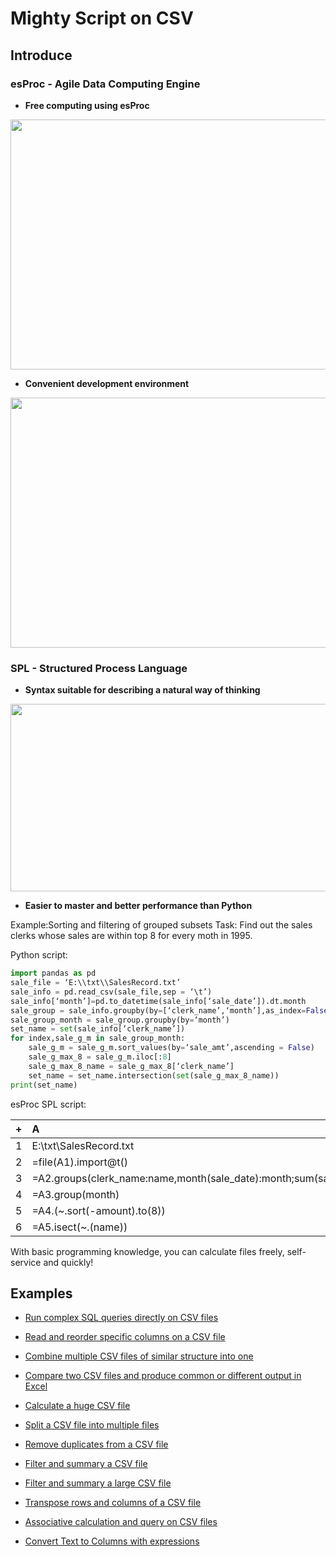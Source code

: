 # Mighty Script on CSV

## Introduce 

### esProc - Agile Data Computing Engine

- **Free computing using esProc**

<img src="http://www.raqsoft.com/html/file-processor/file-processor-4.png" width="800" height="400">

<br>

- **Convenient development environment**

<img src="http://www.raqsoft.com/html/file-processor/file-processor-5.png" width="800" height="400">

<br>

### SPL - Structured Process Language

- **Syntax suitable for describing a natural way of thinking**

<img src="http://www.raqsoft.com/html/file-processor/file-processor-7.png"  width="800" height="300">


- **Easier to master and better performance than Python**

Example:Sorting and filtering of grouped subsets
Task: Find out the sales clerks whose sales are within top 8 for every moth in 1995.

Python script:
```python
import pandas as pd
sale_file = ‘E:\\txt\\SalesRecord.txt’
sale_info = pd.read_csv(sale_file,sep = ‘\t’)
sale_info[‘month’]=pd.to_datetime(sale_info[‘sale_date’]).dt.month
sale_group = sale_info.groupby(by=[‘clerk_name’,‘month’],as_index=False).sum()
sale_group_month = sale_group.groupby(by=‘month’)
set_name = set(sale_info[‘clerk_name’])
for index,sale_g_m in sale_group_month:
    sale_g_m = sale_g_m.sort_values(by=‘sale_amt’,ascending = False)
    sale_g_max_8 = sale_g_m.iloc[:8]
    sale_g_max_8_name = sale_g_max_8[‘clerk_name’]
    set_name = set_name.intersection(set(sale_g_max_8_name))
print(set_name)
```
esProc SPL script:

|+|A|
|:-|:-|
|1|E:\\txt\\SalesRecord.txt|
|2|=file(A1).import@t()|
|3|=A2.groups(clerk_name:name,month(sale_date):month;sum(sale_amt):amount)|
|4|=A3.group(month)|
|5|=A4.(\~.sort(-amount).to(8))|
|6|=A5.isect(\~.(name))|


With basic programming knowledge, you can calculate files freely, self-service and quickly!

## Examples

- [Run complex SQL queries directly on CSV files](run-sql-over-csv&xls.md)

- [Read and reorder specific columns on a CSV file](read-reorder-columns-CVS-file.md)

- [Combine multiple CSV files of similar structure into one](combine-multiple-CSVs-into-one.md)

- [Compare two CSV files and produce common or different output in Excel](compare-two-CSV-files.md)

- [Calculate a huge CSV file](calculate-a-huge-text-file.md)

- [Split a CSV file into multiple files](split-a-csv-file-into-multiple-files.md)

- [Remove duplicates from a CSV file](remove-duplicates-from-csv.md)

- [Filter and summary a CSV file](fiter-and-summary-csv.md)

- [Filter and summary a large CSV file](filter-and-summary-a-large-CSV-file.md)

- [Transpose rows and columns of a CSV file](transpose-rows-columns-CSV-file.md)

- [Associative calculation and query on CSV files](associative-calculation-on-CSVs.md)

- [Convert Text to Columns with expressions](convert-text-to-columns.md)





